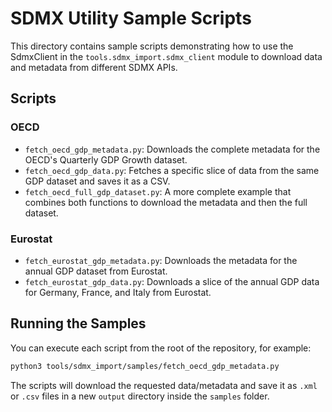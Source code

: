 # SDMX Utility Sample Scripts

This directory contains sample scripts demonstrating how to use the SdmxClient in the `tools.sdmx_import.sdmx_client` module to download data and metadata from different SDMX APIs.

## Scripts

### OECD

*   `fetch_oecd_gdp_metadata.py`: Downloads the complete metadata for the OECD's Quarterly GDP Growth dataset.
*   `fetch_oecd_gdp_data.py`: Fetches a specific slice of data from the same GDP dataset and saves it as a CSV.
*   `fetch_oecd_full_gdp_dataset.py`: A more complete example that combines both functions to download the metadata and then the full dataset.

### Eurostat

*   `fetch_eurostat_gdp_metadata.py`: Downloads the metadata for the annual GDP dataset from Eurostat.
*   `fetch_eurostat_gdp_data.py`: Downloads a slice of the annual GDP data for Germany, France, and Italy from Eurostat.

## Running the Samples

You can execute each script from the root of the repository, for example:

```bash
python3 tools/sdmx_import/samples/fetch_oecd_gdp_metadata.py
```

The scripts will download the requested data/metadata and save it as `.xml` or `.csv` files in a new `output` directory inside the `samples` folder.
